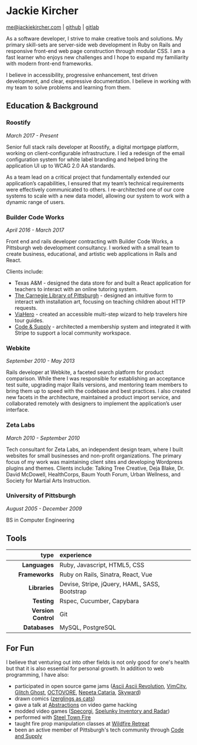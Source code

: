Jackie Kircher
==============

me@jackiekircher.com |
[github](https://github.com/jackiekircher) |
[gitlab](https://gitlab.com/jackiekircher)

As a software developer, I strive to make creative tools and solutions.
My primary skill-sets are server-side web development in Ruby on Rails
and responsive front-end web page construction through modular CSS. I am
a fast learner who enjoys new challenges and I hope to expand my
familiarity with modern front-end frameworks.

I believe in accessibility, progressive enhancement, test driven development,
and clear, expressive documentation. I believe in working with my team
to solve problems and learning from them.


## Education & Background

### Roostify
*March 2017 - Present*

Senior full stack rails developer at Roostify, a digital mortgage
platform, working on client-configurable infrastructure. I led a
redesign of the email configuration system for white label branding and
helped bring the application UI up to WCAG 2.0 AA standards.

As a team lead on a critical project that fundamentally extended our
application’s capabilities, I  ensured that my team’s technical
requirements were effectively communicated to others. I re-architected
one of our core systems to scale with a new data model, allowing our
system to work with a dynamic range of users.


### Builder Code Works
*April 2016 - March 2017*

Front end and rails developer contracting with Builder Code Works, a
Pittsburgh web development consultancy. I worked with a small team to
create business, educational, and artistic web applications in Rails and
React.

Clients include:

- Texas A&M - designed the data store for and built a React application
  for teachers to interact with an online tutoring system.
- [The Carnegie Library of Pittsburgh](http://www.carnegielibrary.org/) -
  designed an intuitive form to interact with installation art, focusing
  on teaching children about HTTP requests.
- [ViaHero](https://www.viahero.com/) - created an accessible multi-step
  wizard to help travelers hire tour guides.
- [Code & Supply](https://codeandsupply.co/) - architected a membership
  system and integrated it with Stripe to support a local community
  workspace.


### Webkite
*September 2010 - May 2013*

Rails developer at Webkite, a faceted search platform for product
comparison. While there I was responsible for establishing an acceptance
test suite, upgrading major Rails versions, and mentoring team members
to bring them up to speed with the codebase and best practices. I also
created new facets in the architecture, maintained a product import
service, and collaborated remotely with designers to implement the
application’s user interface.

### Zeta Labs
*March 2010 - September 2010*

Tech consultant for Zeta Labs, an independent design team, where I built
websites for small businesses and non-profit organizations. The primary
focus of my work was maintaining client sites and developing Wordpress
plugins and themes. Clients include: Talking Tree Creative, Deja Blake,
Dr. David McDowell, HealthCorps, Baum Youth Forum, Urban Wellness, and
Society for Martial Arts Instruction.

### University of Pittsburgh
*August 2005 - December 2009*

BS in Computer Engineering


## Tools

|                type | experience                                              |
|--------------------:|:--------------------------------------------------------|
|       **Languages** | Ruby, Javascript, HTML5, CSS                            |
|      **Frameworks** | Ruby on Rails, Sinatra, React, Vue                      |
|       **Libraries** | Devise, Stripe, jQuery, HAML, SASS, Bootstrap           |
|         **Testing** | Rspec, Cucumber, Capybara                               |
| **Version Control** | Git                                                     |
|       **Databases** | MySQL, PostgreSQL                                       |


## For Fun

  I believe that venturing out into other fields is not only good for
  one's health but that it is also essential for personal growth. In addition
  to web programming, I have also:

  - participated in open source game jams ([Ascii Ascii Revolution](https://github.com/jackiekircher/AsciiAsciiRevolution), [VimCity](https://github.com/jackiekircher/VimCity), [Glitch Ghost](https://github.com/jackiekircher/glitch-ghost), [OCTOVORE](https://github.com/jackiekircher/octovore), [Nepeta Cataria](https://github.com/LindseyB/nepeta-cataria), [Skyward](https://github.com/ColourTann/gug))
  - drawn comics ([zerglings as cats](http://zerglingsascats.com))
  - gave a talk at [Abstractions](http://abstractions.io/schedule/detail.html#session-47) on video game hacking
  - modded video games ([Specorgi](https://github.com/jackiekircher/specorgi), [Spelunky Inventory and Radar](https://github.com/jackiekircher/spelunky-inventory-hack))
  - performed with [Steel Town Fire](https://steeltownfire.com/)
  - taught fire prop manipulation classes at [Wildfire Retreat](https://www.wildfireretreat.com/)
  - been an active member of Pittsburgh's tech community through [Code and Supply](http://www.codeandsupply.co/)
